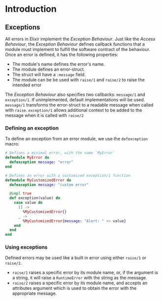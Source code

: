 # Introduction

## Exceptions

All errors in Elixir implement the *Exception Behaviour*. Just like the *Access Behaviour*, the *Exception Behaviour* defines callback functions that a module must implement to fulfill the software contract of the behaviour. Once an error is defined, it has the following properties:

  - The module's name defines the error's name.
  - The module defines an error-struct.
  - The struct will have a `:message` field.
  - The module can be be used with `raise/1` and `raise/2` to raise the intended error

The *Exception Behaviour* also specifies two callbacks: `message/1` and `exception/1`. If unimplemented, default implementations will be used. `message/1` transforms the error-struct to a readable message when called with `raise`. `exception/1` allows additional context to be added to the message when it is called with `raise/2`

### Defining an exception

To define an exception from an error module, we use the `defexception` macro:

``` elixir
# Defines a minimal error, with the name `MyError`
defmodule MyError do
  defexception message: "error"
end

# Defines an error with a customized exception/1 function
defmodule MyCustomizedError do
  defexception message: "custom error"

  @impl true
  def exception(value) do
    case value do
      [] ->
        %MyCustomizedError{}
      _ ->
        %MyCustomizedError{message: "Alert: " <> value}
    end
  end
end
```

### Using exceptions

Defined errors may be used like a built in error using either `raise/1` or `raise/2`.

  - `raise/1` raises a specific error by its module name, or, if the argument is a string, it will raise a `RuntimeError` with the string as the message.
  - `raise/2` raises a specific error by its module name, and accepts an attributes argument which is used to obtain the error with the appropriate message.

